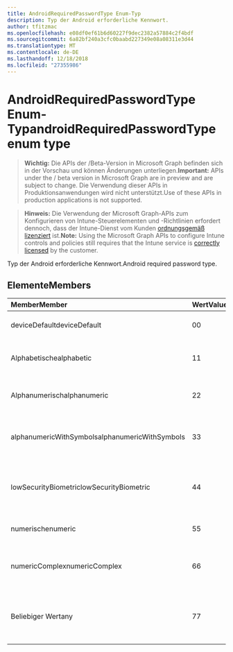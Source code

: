 ```yaml
---
title: AndroidRequiredPasswordType Enum-Typ
description: Typ der Android erforderliche Kennwort.
author: tfitzmac
ms.openlocfilehash: e08df0ef61b6d60227f9dec2382a57884c2f4bdf
ms.sourcegitcommit: 6a82bf240a3cfc0baabd227349e08a08311e3d44
ms.translationtype: MT
ms.contentlocale: de-DE
ms.lasthandoff: 12/18/2018
ms.locfileid: "27355986"
---
```

# <a name="androidrequiredpasswordtype-enum-type"></a><span data-ttu-id="d3d2a-103">AndroidRequiredPasswordType Enum-Typ</span><span class="sxs-lookup"><span data-stu-id="d3d2a-103">androidRequiredPasswordType enum type</span></span>

> <span data-ttu-id="d3d2a-104">**Wichtig:** Die APIs der /Beta-Version in Microsoft Graph befinden sich in der Vorschau und können Änderungen unterliegen.</span><span class="sxs-lookup"><span data-stu-id="d3d2a-104">**Important:** APIs under the / beta version in Microsoft Graph are in preview and are subject to change.</span></span> <span data-ttu-id="d3d2a-105">Die Verwendung dieser APIs in Produktionsanwendungen wird nicht unterstützt.</span><span class="sxs-lookup"><span data-stu-id="d3d2a-105">Use of these APIs in production applications is not supported.</span></span>

> <span data-ttu-id="d3d2a-106">**Hinweis:** Die Verwendung der Microsoft Graph-APIs zum Konfigurieren von Intune-Steuerelementen und -Richtlinien erfordert dennoch, dass der Intune-Dienst vom Kunden [ordnungsgemäß lizenziert](https://go.microsoft.com/fwlink/?linkid=839381) ist.</span><span class="sxs-lookup"><span data-stu-id="d3d2a-106">**Note:** Using the Microsoft Graph APIs to configure Intune controls and policies still requires that the Intune service is [correctly licensed](https://go.microsoft.com/fwlink/?linkid=839381) by the customer.</span></span>

<span data-ttu-id="d3d2a-107">Typ der Android erforderliche Kennwort.</span><span class="sxs-lookup"><span data-stu-id="d3d2a-107">Android required password type.</span></span>
## <a name="members"></a><span data-ttu-id="d3d2a-108">Elemente</span><span class="sxs-lookup"><span data-stu-id="d3d2a-108">Members</span></span>
|<span data-ttu-id="d3d2a-109">Member</span><span class="sxs-lookup"><span data-stu-id="d3d2a-109">Member</span></span>|<span data-ttu-id="d3d2a-110">Wert</span><span class="sxs-lookup"><span data-stu-id="d3d2a-110">Value</span></span>|<span data-ttu-id="d3d2a-111">Beschreibung</span><span class="sxs-lookup"><span data-stu-id="d3d2a-111">Description</span></span>|
|:---|:---|:---|
|<span data-ttu-id="d3d2a-112">deviceDefault</span><span class="sxs-lookup"><span data-stu-id="d3d2a-112">deviceDefault</span></span>|<span data-ttu-id="d3d2a-113">0</span><span class="sxs-lookup"><span data-stu-id="d3d2a-113">0</span></span>|<span data-ttu-id="d3d2a-114">Gerät Standardwert, keine beabsichtigt.</span><span class="sxs-lookup"><span data-stu-id="d3d2a-114">Device default value, no intent.</span></span>|
|<span data-ttu-id="d3d2a-115">Alphabetische</span><span class="sxs-lookup"><span data-stu-id="d3d2a-115">alphabetic</span></span>|<span data-ttu-id="d3d2a-116">1</span><span class="sxs-lookup"><span data-stu-id="d3d2a-116">1</span></span>|<span data-ttu-id="d3d2a-117">Alphabetische erforderliche Kennwort.</span><span class="sxs-lookup"><span data-stu-id="d3d2a-117">Alphabetic password required.</span></span>|
|<span data-ttu-id="d3d2a-118">Alphanumerisch</span><span class="sxs-lookup"><span data-stu-id="d3d2a-118">alphanumeric</span></span>|<span data-ttu-id="d3d2a-119">2</span><span class="sxs-lookup"><span data-stu-id="d3d2a-119">2</span></span>|<span data-ttu-id="d3d2a-120">Alphanumerisches Kennwort erforderlich.</span><span class="sxs-lookup"><span data-stu-id="d3d2a-120">Alphanumeric password required.</span></span>|
|<span data-ttu-id="d3d2a-121">alphanumericWithSymbols</span><span class="sxs-lookup"><span data-stu-id="d3d2a-121">alphanumericWithSymbols</span></span>|<span data-ttu-id="d3d2a-122">3</span><span class="sxs-lookup"><span data-stu-id="d3d2a-122">3</span></span>|<span data-ttu-id="d3d2a-123">Alphanumerisch mit Symbole erforderliche Kennwort.</span><span class="sxs-lookup"><span data-stu-id="d3d2a-123">Alphanumeric with symbols password required.</span></span>|
|<span data-ttu-id="d3d2a-124">lowSecurityBiometric</span><span class="sxs-lookup"><span data-stu-id="d3d2a-124">lowSecurityBiometric</span></span>|<span data-ttu-id="d3d2a-125">4</span><span class="sxs-lookup"><span data-stu-id="d3d2a-125">4</span></span>|<span data-ttu-id="d3d2a-126">Niedrige Sicherheit Biometrik basierend erforderliche Kennwort.</span><span class="sxs-lookup"><span data-stu-id="d3d2a-126">Low security biometrics based password required.</span></span>|
|<span data-ttu-id="d3d2a-127">numerische</span><span class="sxs-lookup"><span data-stu-id="d3d2a-127">numeric</span></span>|<span data-ttu-id="d3d2a-128">5</span><span class="sxs-lookup"><span data-stu-id="d3d2a-128">5</span></span>|<span data-ttu-id="d3d2a-129">Numerische erforderliche Kennwort.</span><span class="sxs-lookup"><span data-stu-id="d3d2a-129">Numeric password required.</span></span>|
|<span data-ttu-id="d3d2a-130">numericComplex</span><span class="sxs-lookup"><span data-stu-id="d3d2a-130">numericComplex</span></span>|<span data-ttu-id="d3d2a-131">6</span><span class="sxs-lookup"><span data-stu-id="d3d2a-131">6</span></span>|<span data-ttu-id="d3d2a-132">Numerische komplexe Kennwort erforderlich.</span><span class="sxs-lookup"><span data-stu-id="d3d2a-132">Numeric complex password required.</span></span>|
|<span data-ttu-id="d3d2a-133">Beliebiger Wert</span><span class="sxs-lookup"><span data-stu-id="d3d2a-133">any</span></span>|<span data-ttu-id="d3d2a-134">7</span><span class="sxs-lookup"><span data-stu-id="d3d2a-134">7</span></span>|<span data-ttu-id="d3d2a-135">Ein Kennwort oder ein Muster ist erforderlich, und alle akzeptabel ist.</span><span class="sxs-lookup"><span data-stu-id="d3d2a-135">A password or pattern is required, and any is acceptable.</span></span>|






